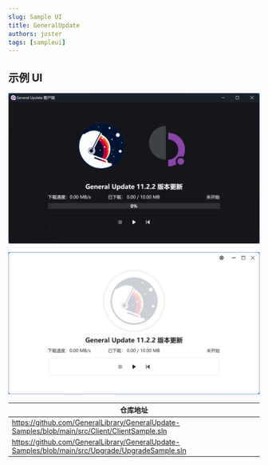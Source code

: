 ```yaml
---
slug: Sample UI
title: GeneralUpdate
authors: juster
tags: [sampleui]
---
```


## 示例 UI

![](imgs\sampleclient.png)

![](imgs\sampleupgrade.png)



| 仓库地址                                                     |
| ------------------------------------------------------------ |
| https://github.com/GeneralLibrary/GeneralUpdate-Samples/blob/main/src/Client/ClientSample.sln |
| https://github.com/GeneralLibrary/GeneralUpdate-Samples/blob/main/src/Upgrade/UpgradeSample.sln |


